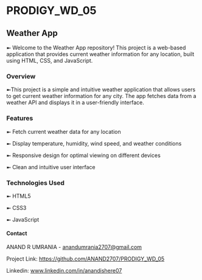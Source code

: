 # PRODIGY_WD_05

## Weather App
➼ Welcome to the Weather App repository! This project is a web-based application that provides current weather information for any location, built using HTML, CSS, and JavaScript.

### Overview
➼This project is a simple and intuitive weather application that allows users to get current weather information for any city. The app fetches data from a weather API and displays it in a user-friendly interface.

### Features
➼ Fetch current weather data for any location

➼ Display temperature, humidity, wind speed, and weather conditions

➼ Responsive design for optimal viewing on different devices

➼ Clean and intuitive user interface

### Technologies Used
➼ HTML5

➼ CSS3

➼ JavaScript


#### Contact
ANAND R UMRANIA - anandumrania2707@gmail.com

Project Link: https://github.com/ANAND2707/PRODIGY_WD_05

Linkedin: www.linkedin.com/in/anandishere07

